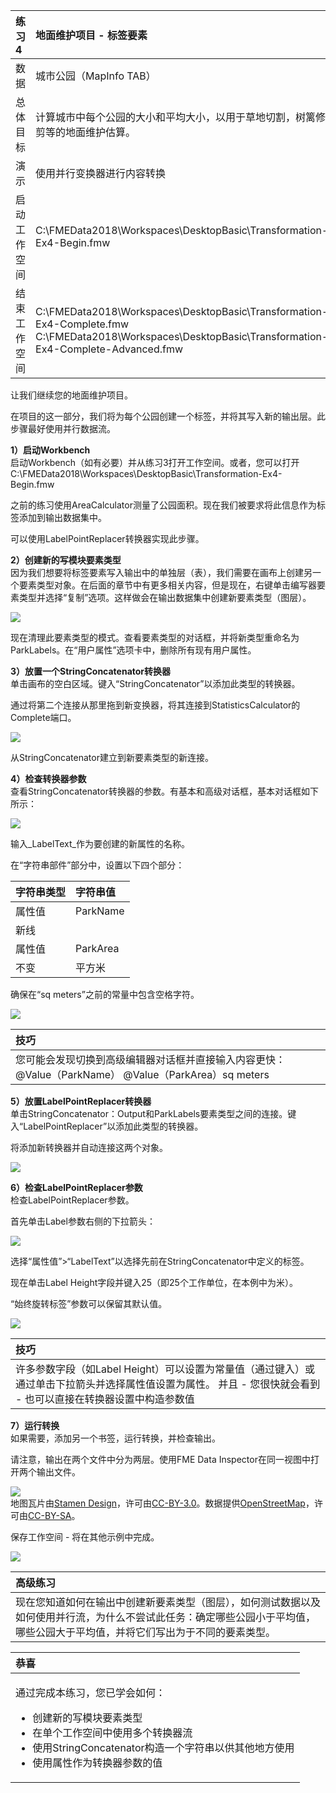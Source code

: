 |  练习4 |  地面维护项目 - 标签要素 |
| :--- | :--- |
| 数据 | 城市公园（MapInfo TAB） |
| 总体目标 | 计算城市中每个公园的大小和平均大小，以用于草地切割，树篱修剪等的地面维护估算。 |
| 演示 | 使用并行变换器进行内容转换 |
| 启动工作空间 | C:\FMEData2018\Workspaces\DesktopBasic\Transformation-Ex4-Begin.fmw |
| 结束工作空间 | C:\FMEData2018\Workspaces\DesktopBasic\Transformation-Ex4-Complete.fmw C:\FMEData2018\Workspaces\DesktopBasic\Transformation-Ex4-Complete-Advanced.fmw |

让我们继续您的地面维护项目。

在项目的这一部分，我们将为每个公园创建一个标签，并将其写入新的输出层。此步骤最好使用并行数据流。

  
**1）启动Workbench**  
 启动Workbench（如有必要）并从练习3打开工作空间。或者，您可以打开C:\FMEData2018\Workspaces\DesktopBasic\Transformation-Ex4-Begin.fmw

之前的练习使用AreaCalculator测量了公园面积。现在我们被要求将此信息作为标签添加到输出数据集中。

可以使用LabelPointReplacer转换器实现此步骤。

  
**2）创建新的写模块要素类型**  
因为我们想要将标签要素写入输出中的单独层（表），我们需要在画布上创建另一个要素类型对象。在后面的章节中有更多相关内容，但是现在，右键单击编写器要素类型并选择“复制”选项。这样做会在输出数据集中创建新要素类型（图层）。

[![](../../.gitbook/assets/img2.227.ex4.duplicatefeaturetype.png)](https://github.com/safesoftware/FMETraining/blob/Desktop-Basic-2018/DesktopBasic2Transformation/Images/Img2.227.Ex4.DuplicateFeatureType.png)

现在清理此要素类型的模式。查看要素类型的对话框，并将新类型重命名为ParkLabels。在“用户属性”选项卡中，删除所有现有用户属性。

  
**3）放置一个StringConcatenator转换器**  
单击画布的空白区域。键入“StringConcatenator”以添加此类型的转换器。

通过将第二个连接从那里拖到新变换器，将其连接到StatisticsCalculator的Complete端口。

[![](../../.gitbook/assets/img2.228.ex4.stringconcatenatorcanvas.png)](https://github.com/safesoftware/FMETraining/blob/Desktop-Basic-2018/DesktopBasic2Transformation/Images/Img2.228.Ex4.StringConcatenatorCanvas.png)

从StringConcatenator建立到新要素类型的新连接。

  
**4）检查转换器参数**  
查看StringConcatenator转换器的参数。有基本和高级对话框，基本对话框如下所示：

[![](../../.gitbook/assets/img2.229.ex4.stringconcatenatoremptyparams.png)](https://github.com/safesoftware/FMETraining/blob/Desktop-Basic-2018/DesktopBasic2Transformation/Images/Img2.229.Ex4.StringConcatenatorEmptyParams.png)

输入_LabelText_作为要创建的新属性的名称。

在“字符串部件”部分中，设置以下四个部分：

| 字符串类型 | 字符串值 |
| :--- | :--- |
| 属性值 | ParkName |
| 新线 |  |
| 属性值 | ParkArea |
| 不变 |  平方米 |

确保在“sq meters”之前的常量中包含空格字符。

[![](../../.gitbook/assets/img2.230.ex4.stringconcatenatorparams.png)](https://github.com/safesoftware/FMETraining/blob/Desktop-Basic-2018/DesktopBasic2Transformation/Images/Img2.230.Ex4.StringConcatenatorParams.png)

|  技巧 |
| :--- |
|  您可能会发现切换到高级编辑器对话框并直接输入内容更快： @Value（ParkName） @Value（ParkArea）sq meters |

  
**5）放置LabelPointReplacer转换器**  
单击StringConcatenator：Output和ParkLabels要素类型之间的连接。键入“LabelPointReplacer”以添加此类型的转换器。

将添加新转换器并自动连接这两个对象。

[![](../../.gitbook/assets/img2.231.ex4.labelpointreplacercanvas.png)](https://github.com/safesoftware/FMETraining/blob/Desktop-Basic-2018/DesktopBasic2Transformation/Images/Img2.231.Ex4.LabelPointReplacerCanvas.png)

  
**6）检查LabelPointReplacer参数**  
检查LabelPointReplacer参数。

首先单击Label参数右侧的下拉箭头：

[![](../../.gitbook/assets/img2.232.ex4.labeleditdialog.png)](https://github.com/safesoftware/FMETraining/blob/Desktop-Basic-2018/DesktopBasic2Transformation/Images/Img2.232.Ex4.LabelEditDialog.png)

选择“属性值”&gt;“LabelText”以选择先前在StringConcatenator中定义的标签。

现在单击Label Height字段并键入25（即25个工作单位，在本例中为米）。

“始终旋转标签”参数可以保留其默认值。

[![](../../.gitbook/assets/img2.233.ex4.labelpointreplacerparameters.png)](https://github.com/safesoftware/FMETraining/blob/Desktop-Basic-2018/DesktopBasic2Transformation/Images/Img2.233.Ex4.LabelPointReplacerParameters.png)

|  技巧 |
| :--- |
|  许多参数字段（如Label Height）可以设置为常量值（通过键入）或通过单击下拉箭头并选择属性值设置为属性。  并且 - 您很快就会看到 - 也可以直接在转换器设置中构造参数值 |

  
**7）运行转换**  
如果需要，添加另一个书签，运行转换，并检查输出。

请注意，输出在两个文件中分为两层。使用FME Data Inspector在同一视图中打开两个输出文件。

[![](../../.gitbook/assets/img2.234.ex4.labelsindiview.png)](https://github.com/safesoftware/FMETraining/blob/Desktop-Basic-2018/DesktopBasic2Transformation/Images/Img2.234.Ex4.LabelsInDIView.png)  
地图瓦片由[Stamen Design](https://stamen.com/)，许可由[CC-BY-3.0](https://creativecommons.org/licenses/by/3.0)。数据提供[OpenStreetMap](http://openstreetmap.org/)，许可由[CC-BY-SA](http://creativecommons.org/licenses/by-sa/3.0)。

保存工作空间 - 将在其他示例中完成。

[![](../../.gitbook/assets/img2.235.ex4.workspacewithlabelpointreplacer.png)](https://github.com/safesoftware/FMETraining/blob/Desktop-Basic-2018/DesktopBasic2Transformation/Images/Img2.235.Ex4.WorkspaceWithLabelPointReplacer.png)

|  高级练习 |
| :--- |
|  现在您知道如何在输出中创建新要素类型（图层），如何测试数据以及如何使用并行流，为什么不尝试此任务：确定哪些公园小于平均值，哪些公园大于平均值，并将它们写出为于不同的要素类型。 |

<table>
  <thead>
    <tr>
      <th style="text-align:left">恭喜</th>
    </tr>
  </thead>
  <tbody>
    <tr>
      <td style="text-align:left">
        <p>通过完成本练习，您已学会如何：
          <br />
        </p>
        <ul>
          <li>创建新的写模块要素类型</li>
          <li>在单个工作空间中使用多个转换器流</li>
          <li>使用StringConcatenator构造一个字符串以供其他地方使用</li>
          <li>使用属性作为转换器参数的值</li>
        </ul>
      </td>
    </tr>
  </tbody>
</table>
